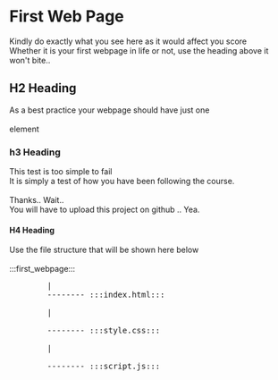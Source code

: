 <!DOCTYPE html>
<html>
<head>
   <title>HOME</title>
</head>
<body>
    <h1>First Web Page</h1>
    <p>Kindly do exactly what you see here as it would affect you score <br>
    Whether it is your first webpage in life or not, use the heading above it won't bite..
</p>
<h2>H2 Heading</h2>
<p>As a best practice your webpage should have just one <br><br>
element 
</p>
<h3>h3 Heading</h3>
<p>This test is too simple to fail <br>
It is simply a test of how you have been following the course.<br><br>
Thanks.. Wait.. <br>
You will have to upload this project on github .. Yea.
</p>
<h4>H4 Heading</h4>
<p>Use the file structure that will be shown here below <br><br>
:::first_webpage::: <br><pre>
        |
        -------- :::index.html::: <br>
        | <br>
        -------- :::style.css::: <br>
        | <br>
        -------- :::script.js:::
       </pre>
         
</p>
</body>
</html>
